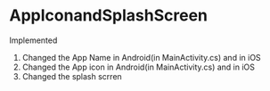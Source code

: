 # AppIconandSplashScreen

Implemented
1. Changed the App Name in Android(in MainActivity.cs) and in iOS
2. Changed the App icon in Android(in MainActivity.cs) and in iOS
3. Changed the splash scrren
